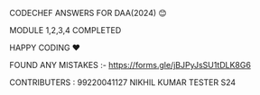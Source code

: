 CODECHEF ANSWERS FOR DAA(2024) 😊

MODULE 1,2,3,4 COMPLETED

HAPPY CODING ❤️

FOUND ANY MISTAKES :-
https://forms.gle/jBJPyJsSU1tDLK8G6



CONTRIBUTERS : 99220041127 NIKHIL KUMAR TESTER S24